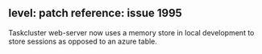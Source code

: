 level: patch
reference: issue 1995
---
Taskcluster web-server now uses a memory store in local development to store sessions as opposed to an azure table.
